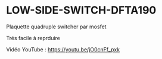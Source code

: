 # LOW-SIDE-SWITCH-DFTA190
Plaquette quadruple switcher par mosfet

Trés facile à reprduire

Vidéo YouTube : https://youtu.be/jO0cnFf_pxk

